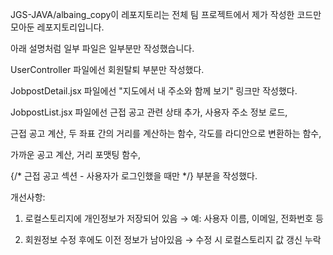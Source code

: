 JGS-JAVA/albaing_copy이 레포지토리는 전체 팀 프로젝트에서 제가 작성한 코드만 모아둔 레포지토리입니다.

아래 설명처럼 일부 파일은 일부분만 작성했습니다.

UserController 파일에선 회원탈퇴 부분만 작성했다.

JobpostDetail.jsx 파일에선 "지도에서 내 주소와 함께 보기" 링크만 작성했다.

JobpostList.jsx 파일에선 근접 공고 관련 상태 추가, 사용자 주소 정보 로드,

근접 공고 계산, 두 좌표 간의 거리를 계산하는 함수, 각도를 라디안으로 변환하는 함수,

가까운 공고 계산, 거리 포맷팅 함수,

{/* 근접 공고 섹션 - 사용자가 로그인했을 때만 */} 부분을 작성했다.

개선사항: 
1. 로컬스토리지에 개인정보가 저장되어 있음
→ 예: 사용자 이름, 이메일, 전화번호 등

2. 회원정보 수정 후에도 이전 정보가 남아있음
→ 수정 시 로컬스토리지 값 갱신 누락
